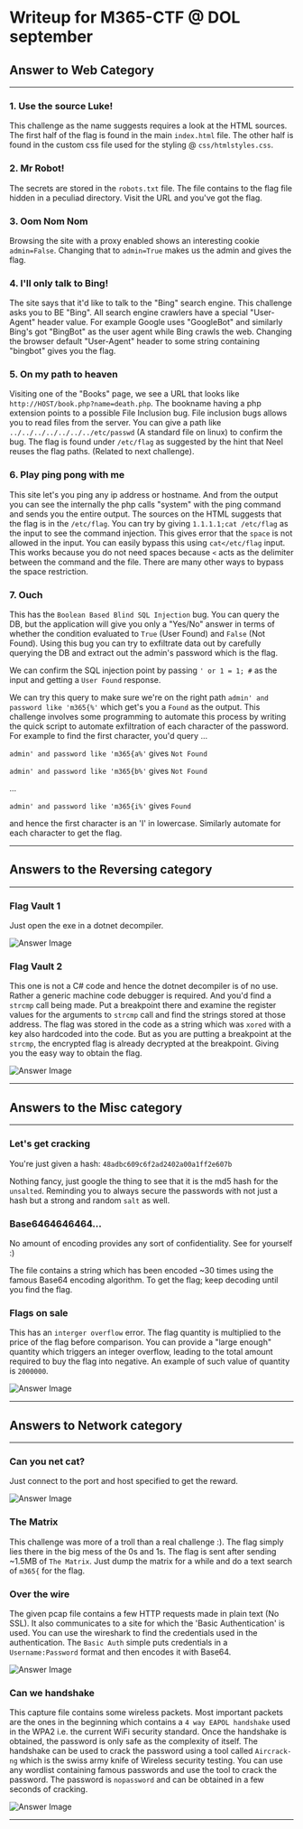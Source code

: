 # Writeup for M365-CTF @ DOL september

## Answer to Web Category
---
### 1. Use the source Luke!

This challenge as the name suggests requires a look at the HTML sources. The first half of the flag is found in the main `index.html` file. The other half is found in the custom css file used for the styling @ `css/htmlstyles.css`.

### 2. Mr Robot!

The secrets are stored in the `robots.txt` file. The file contains to the flag file hidden in a peculiad directory. Visit the URL and you've got the flag.

### 3. Oom Nom Nom

Browsing the site with a proxy enabled shows an interesting cookie `admin=False`. Changing that to `admin=True` makes us the admin and gives the flag.

### 4. I'll only talk to Bing!

The site says that it'd like to talk to the "Bing" search engine. This challenge asks you to BE "Bing". All search engine crawlers have a special "User-Agent" header value. For example Google uses "GoogleBot" and similarly Bing's got "BingBot" as the user agent while Bing crawls the web. Changing the browser default "User-Agent" header to some string containing "bingbot" gives you the flag.

### 5. On my path to heaven

Visiting one of the "Books" page, we see a URL that looks like `http://HOST/book.php?name=death.php`. The bookname having a php extension points to a possible File Inclusion bug. File inclusion bugs allows you to read files from the server. You can give a path like `../../../../../../../etc/passwd` (A standard file on linux) to confirm the bug. The flag is found under `/etc/flag` as suggested by the hint that Neel reuses the flag paths. (Related to next challenge).

### 6. Play ping pong with me

This site let's you ping any ip address or hostname. And from the output you can see the internally the php calls "system" with the ping command and sends you the entire output. The sources on the HTML suggests that the flag is in the `/etc/flag`. You can try by giving `1.1.1.1;cat /etc/flag` as the input to see the command injection. This gives error that the `space` is not allowed in the input. You can easily bypass this using `cat</etc/flag` input. This works because you do not need spaces because `<` acts as the delimiter between the command and the file. There are many other ways to bypass the space restriction.

### 7. Ouch

This has the `Boolean Based Blind SQL Injection` bug. You can query the DB, but the application will give you only a "Yes/No" answer in terms of whether the condition evaluated to `True` (User Found) and `False` (Not Found). Using this bug you can try to exfiltrate data out by carefully querying the DB and extract out the admin's password which is the flag.

We can confirm the SQL injection point by passing `' or 1 = 1; #` as the input and getting a `User Found` response.

We can try this query to make sure we're on the right path `admin' and password like 'm365{%'` which get's you a `Found` as the output. This challenge involves some programming to automate this process by writing the quick script to automate exfiltration of each character of the password. For example to find the first character, you'd query ... 

`admin' and password like 'm365{a%'` gives `Not Found`

`admin' and password like 'm365{b%'` gives `Not Found`

... 

`admin' and password like 'm365{i%'` gives `Found`

and hence the first character is an 'I' in lowercase. Similarly automate for each character to get the flag.

---
## Answers to the Reversing category
---

### Flag Vault 1

Just open the exe in a dotnet decompiler. 

![Answer Image](writeup-vault-1.png)

### Flag Vault 2

This one is not a C# code and hence the dotnet decompiler is of no use. Rather a generic machine code debugger is required. And you'd find a `strcmp` call being made. Put a breakpoint there and examine the register values for the arguments to `strcmp` call and find the strings stored at those address. The flag was stored in the code as a string which was `xored` with a key also hardcoded into the code. But as you are putting a breakpoint at the `strcmp`, the encrypted flag is already decrypted at the breakpoint. Giving you the easy way to obtain the flag.

![Answer Image](flag-vault-2.jpg)

---
## Answers to the Misc category
---

### Let's get cracking

You're just given a hash: `48adbc609c6f2ad2402a00a1ff2e607b`

Nothing fancy, just google the thing to see that it is the md5 hash for the `unsalted`. Reminding you to always secure the passwords with not just a hash but a strong and random `salt` as well.

### Base6464646464...

No amount of encoding provides any sort of confidentiality. See for yourself :)

The file contains a string which has been encoded ~30 times using the famous Base64 encoding algorithm. To get the flag; keep decoding until you find the flag.

### Flags on sale

This has an `interger overflow` error. The flag quantity is multiplied to the price of the flag before comparison. You can provide a "large enough" quantity which triggers an integer overflow, leading to the total amount required to buy the flag into negative. An example of such value of quantity is `2000000`. 

![Answer Image](flag-shop.jpg)

---
## Answers to Network category
---

### Can you net cat?

Just connect to the port and host specified to get the reward.

![Answer Image](sockets.jpg)

### The Matrix

This challenge was more of a troll than a real challenge :). The flag simply lies there in the big mess of the 0s and 1s. The flag is sent after sending ~1.5MB of `The Matrix`. Just dump the matrix for a while and do a text search of `m365{` for the flag. 

### Over the wire

The given pcap file contains a few HTTP requests made in plain text (No SSL). It also communicates to a site for which the 'Basic Authentication' is used. You can use the wireshark to find the credentials used in the authentication. The `Basic Auth` simple puts credentials in a `Username:Password` format and then encodes it with Base64.

![Answer Image](over-the-wire.jpg)

### Can we handshake

This capture file contains some wireless packets. Most important packets are the ones in the beginning which contains a `4 way EAPOL handshake` used in the WPA2 i.e. the current WiFi security standard. Once the handshake is obtained, the password is only safe as the complexity of itself. The handshake can be used to crack the password using a tool called `Aircrack-ng` which is the swiss army knife of Wireless security testing. You can use any wordlist containing famous passwords and use the tool to crack the password. The password is `nopassword` and can be obtained in a few seconds of cracking.

![Answer Image](aircrack.jpg)

---